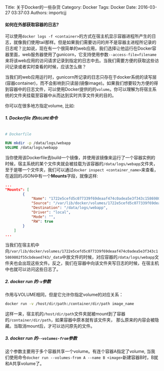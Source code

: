Title: 关于Docker的一些杂货
Category: Docker
Tags: Docker
Date: 2016-03-27 03:37:03
Authors: importcjj

#### 如何在外部获取容器的日志?

可以使用`docker logs -f <container>`的方式在宿主机显示容器进程所产生的日志，就像我们使用tail那样。但是如果我们需要访问的并不是容器主进程所记录的日志呢？比如说，现在有一个很简单的web应用，我们选择让他运行在Docker容器里面，web服务器使用了gunicorn，它支持使用参数`--access-file=filename`来将该web应用的访问请求记录到指定的日志中去。当我们需要方便的获取这些访问记录或者实时查看的时候，应该怎么做？

当我们的web应用运行时，gunicorn所记录的日志只存在于docker系统的读写层(容器container)，而不会影响到只读层(镜像image)。如果我们想要较为方便的得到容器中的日志文件，可以使用Docker提供的的`volume`。你可以理解为将宿主系统的文件夹挂载至容器中从而达到实时共享文件夹的目的。

你可以在很多地方指定volume, 比如:

##### 1. Dockerfile 的`VOLUME`命令

```Dockerfile

# Dockerfile

RUN mkdir -p /data/logs/webapp
VOLUME /data/logs/webapp
```
当你使用该Dockerfile去build一个镜像，并使用该镜像来运行了一个容器实例的时候，宿主系统的某个文件夹就会被挂载为该容器的`/data/logs/webapp`文件夹，至于是哪一个文件夹，我们可以通过`docker inspect <container_name>`来查看，在返回的JSON中有一个**Mounts**字段，就像这样:

```json
...
"Mounts": [
        {
            "Name": "1722e5cefd5c077339f69deaaf474c0adea5e3f343c15869802f55cbdeaed743",
            "Source": "/var/lib/docker/volumes/1722e5cefd5c077339f69deaaf474c0adea5e3f343c15869802f55cbdeaed743/_data",
            "Destination": "/data/logs/webapp",
            "Driver": "local",
            "Mode": "",
            "RW": true
        }
    ]
...
```
当我们在宿主机中向`/var/lib/docker/volumes/1722e5cefd5c077339f69deaaf474c0adea5e3f343c15869802f55cbdeaed743/_data`中放文件的时候，对应容器的`/data/logs/webapp`文件夹也会出现这些文件。反之，我们在容器中向该文件夹写日志的时候，在宿主机中也就可以访问这些日志了。

##### 2. docker run 的`-v`参数

作用与VOLUME相同，但是它允许你指定volume的对应关系：

```sh
docker run -v /host/dir/path:/container/dir/path image_name
```
这样一来，宿主机的`/host/dir/path`文件夹就被mount到了容器的`/container/dir/path`，如果容器中原本就有该文件夹， 那么原来的内容会被隐藏。当取消mount后，才可以访问原先的文件。

##### 3. docker run 的`--volumes-from`参数

这个参数主要用于多个容器共享一个volume。有连个容器A指定了volume, 当我们使用命令`docker run --volumes-from A --name B <image>`新建容器B时，B就和A共享volume了。